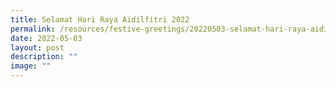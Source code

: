 ```yaml
---
title: Selamat Hari Raya Aidilfitri 2022
permalink: /resources/festive-greetings/20220503-selamat-hari-raya-aidilfitri/
date: 2022-05-03
layout: post
description: ""
image: ""
---
```

